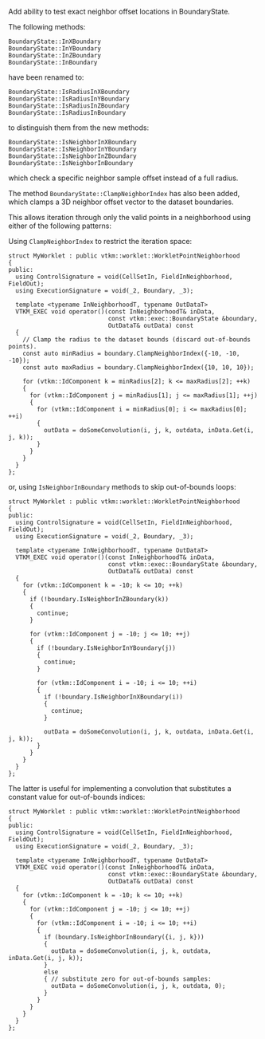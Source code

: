 Add ability to test exact neighbor offset locations in BoundaryState.

The following methods:
```
BoundaryState::InXBoundary
BoundaryState::InYBoundary
BoundaryState::InZBoundary
BoundaryState::InBoundary
```

have been renamed to:

```
BoundaryState::IsRadiusInXBoundary
BoundaryState::IsRadiusInYBoundary
BoundaryState::IsRadiusInZBoundary
BoundaryState::IsRadiusInBoundary
```

to distinguish them from the new methods:

```
BoundaryState::IsNeighborInXBoundary
BoundaryState::IsNeighborInYBoundary
BoundaryState::IsNeighborInZBoundary
BoundaryState::IsNeighborInBoundary
```

which check a specific neighbor sample offset instead of a full radius.

The method `BoundaryState::ClampNeighborIndex` has also been added, which clamps
a 3D neighbor offset vector to the dataset boundaries.

This allows iteration through only the valid points in a neighborhood using
either of the following patterns:

Using `ClampNeighborIndex` to restrict the iteration space:
```
struct MyWorklet : public vtkm::worklet::WorkletPointNeighborhood
{
public:
  using ControlSignature = void(CellSetIn, FieldInNeighborhood, FieldOut);
  using ExecutionSignature = void(_2, Boundary, _3);

  template <typename InNeighborhoodT, typename OutDataT>
  VTKM_EXEC void operator()(const InNeighborhoodT& inData,
                            const vtkm::exec::BoundaryState &boundary,
                            OutDataT& outData) const
  {
    // Clamp the radius to the dataset bounds (discard out-of-bounds points).
    const auto minRadius = boundary.ClampNeighborIndex({-10, -10, -10});
    const auto maxRadius = boundary.ClampNeighborIndex({10, 10, 10});

    for (vtkm::IdComponent k = minRadius[2]; k <= maxRadius[2]; ++k)
    {
      for (vtkm::IdComponent j = minRadius[1]; j <= maxRadius[1]; ++j)
      {
        for (vtkm::IdComponent i = minRadius[0]; i <= maxRadius[0]; ++i)
        {
          outData = doSomeConvolution(i, j, k, outdata, inData.Get(i, j, k));
        }
      }
    }
  }
};
```

or, using `IsNeighborInBoundary` methods to skip out-of-bounds loops:

```
struct MyWorklet : public vtkm::worklet::WorkletPointNeighborhood
{
public:
  using ControlSignature = void(CellSetIn, FieldInNeighborhood, FieldOut);
  using ExecutionSignature = void(_2, Boundary, _3);

  template <typename InNeighborhoodT, typename OutDataT>
  VTKM_EXEC void operator()(const InNeighborhoodT& inData,
                            const vtkm::exec::BoundaryState &boundary,
                            OutDataT& outData) const
  {
    for (vtkm::IdComponent k = -10; k <= 10; ++k)
    {
      if (!boundary.IsNeighborInZBoundary(k))
      {
        continue;
      }

      for (vtkm::IdComponent j = -10; j <= 10; ++j)
      {
        if (!boundary.IsNeighborInYBoundary(j))
        {
          continue;
        }

        for (vtkm::IdComponent i = -10; i <= 10; ++i)
        {
          if (!boundary.IsNeighborInXBoundary(i))
          {
            continue;
          }

          outData = doSomeConvolution(i, j, k, outdata, inData.Get(i, j, k));
        }
      }
    }
  }
};
```

The latter is useful for implementing a convolution that substitutes a constant
value for out-of-bounds indices:

```
struct MyWorklet : public vtkm::worklet::WorkletPointNeighborhood
{
public:
  using ControlSignature = void(CellSetIn, FieldInNeighborhood, FieldOut);
  using ExecutionSignature = void(_2, Boundary, _3);

  template <typename InNeighborhoodT, typename OutDataT>
  VTKM_EXEC void operator()(const InNeighborhoodT& inData,
                            const vtkm::exec::BoundaryState &boundary,
                            OutDataT& outData) const
  {
    for (vtkm::IdComponent k = -10; k <= 10; ++k)
    {
      for (vtkm::IdComponent j = -10; j <= 10; ++j)
      {
        for (vtkm::IdComponent i = -10; i <= 10; ++i)
        {
          if (boundary.IsNeighborInBoundary({i, j, k}))
          {
            outData = doSomeConvolution(i, j, k, outdata, inData.Get(i, j, k));
          }
          else
          { // substitute zero for out-of-bounds samples:
            outData = doSomeConvolution(i, j, k, outdata, 0);
          }
        }
      }
    }
  }
};
```
